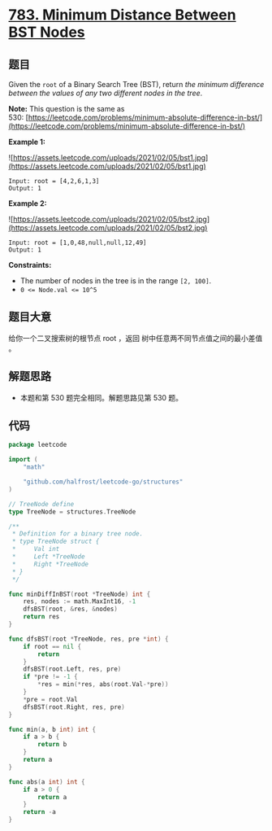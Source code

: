 # [783. Minimum Distance Between BST Nodes](https://leetcode.com/problems/minimum-distance-between-bst-nodes/)


## 题目

Given the `root` of a Binary Search Tree (BST), return *the minimum difference between the values of any two different nodes in the tree*.

**Note:** This question is the same as 530: [https://leetcode.com/problems/minimum-absolute-difference-in-bst/](https://leetcode.com/problems/minimum-absolute-difference-in-bst/)

**Example 1:**

![https://assets.leetcode.com/uploads/2021/02/05/bst1.jpg](https://assets.leetcode.com/uploads/2021/02/05/bst1.jpg)

```
Input: root = [4,2,6,1,3]
Output: 1
```

**Example 2:**

![https://assets.leetcode.com/uploads/2021/02/05/bst2.jpg](https://assets.leetcode.com/uploads/2021/02/05/bst2.jpg)

```
Input: root = [1,0,48,null,null,12,49]
Output: 1
```

**Constraints:**

- The number of nodes in the tree is in the range `[2, 100]`.
- `0 <= Node.val <= 10^5`

## 题目大意

给你一个二叉搜索树的根节点 root ，返回 树中任意两不同节点值之间的最小差值 。

## 解题思路

- 本题和第 530 题完全相同。解题思路见第 530 题。

## 代码

```go
package leetcode

import (
	"math"

	"github.com/halfrost/leetcode-go/structures"
)

// TreeNode define
type TreeNode = structures.TreeNode

/**
 * Definition for a binary tree node.
 * type TreeNode struct {
 *     Val int
 *     Left *TreeNode
 *     Right *TreeNode
 * }
 */

func minDiffInBST(root *TreeNode) int {
	res, nodes := math.MaxInt16, -1
	dfsBST(root, &res, &nodes)
	return res
}

func dfsBST(root *TreeNode, res, pre *int) {
	if root == nil {
		return
	}
	dfsBST(root.Left, res, pre)
	if *pre != -1 {
		*res = min(*res, abs(root.Val-*pre))
	}
	*pre = root.Val
	dfsBST(root.Right, res, pre)
}

func min(a, b int) int {
	if a > b {
		return b
	}
	return a
}

func abs(a int) int {
	if a > 0 {
		return a
	}
	return -a
}
```